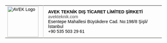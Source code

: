 <table cellpadding="0" cellspacing="0" style="font-family: Arial, sans-serif; font-size: 14px; color: #000;">
  <tr>
    <td style="padding-right: 15px;">
      <img src="https://raw.githubusercontent.com/veyselozturk/avek-assets/main/aveklogo2.png" alt="AVEK Logo" width="100">
    </td>
    <td style="border-left: 1px solid #ccc; padding-left: 15px;">
      <strong>AVEK TEKNİK DIŞ TİCARET LİMİTED ŞİRKETİ</strong><br>
      <a href="https://avekteknik.com" style="color: #4a4a4a; text-decoration: none;">avekteknik.com</a><br>
      Esentepe Mahallesi Büyükdere Cad. No:198/8 Şişli/İstanbul<br>
      +90 535 503 29 61
    </td>
  </tr>
</table>

